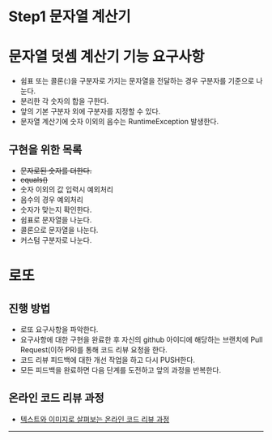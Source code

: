 
# Step1 문자열 계산기

# 문자열 덧셈 계산기 기능 요구사항
* 쉼표 또는 콜론(:)을 구분자로 가지는 문자열을 전달하는 경우 구분자를 기준으로 나눈다.
* 분리한 각 숫자의 합을 구한다. 
* 앞의 기본 구분자 외에 구분자를 지정할 수 있다. 
* 문자열 계산기에 숫자 이외의 음수는 RuntimeException 발생한다. 



## 구현을 위한 목록
* ~~문자로된 숫자를 더한다.~~
* ~~equals()~~
* 숫자 이외의 값 입력시 예외처리 
* 음수의 경우 예외처리
* 숫자가 맞는지 확인한다.
* 쉼표로 문자열을 나눈다.
* 콜론으로 문자열을 나눈다.
* 커스텀 구분자로 나눈다.








# 로또
## 진행 방법
* 로또 요구사항을 파악한다.
* 요구사항에 대한 구현을 완료한 후 자신의 github 아이디에 해당하는 브랜치에 Pull Request(이하 PR)를 통해 코드 리뷰 요청을 한다.
* 코드 리뷰 피드백에 대한 개선 작업을 하고 다시 PUSH한다.
* 모든 피드백을 완료하면 다음 단계를 도전하고 앞의 과정을 반복한다.

## 온라인 코드 리뷰 과정
* [텍스트와 이미지로 살펴보는 온라인 코드 리뷰 과정](https://github.com/next-step/nextstep-docs/tree/master/codereview)


---



 

 